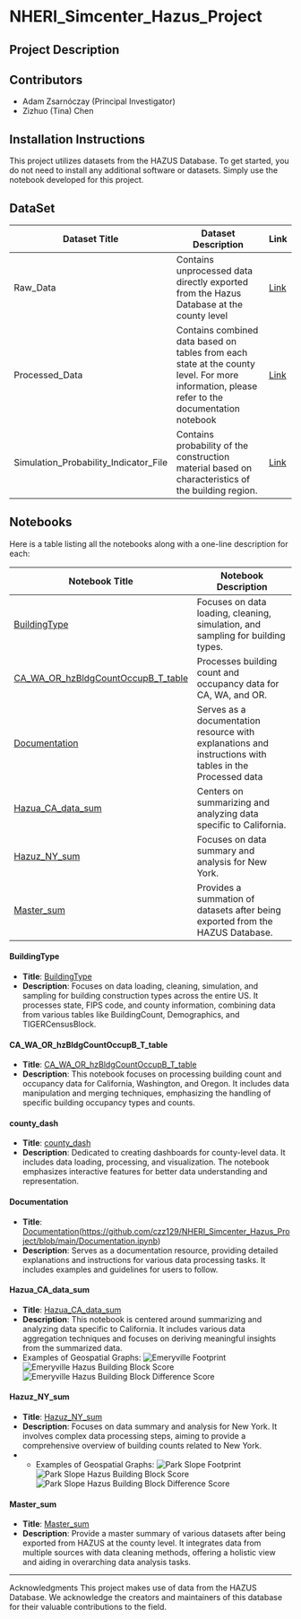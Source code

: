 # NHERI_Simcenter_Hazus_Project

## Project Description


## Contributors
- Adam Zsarnóczay (Principal Investigator)
- Zizhuo (Tina) Chen

## Installation Instructions
This project utilizes datasets from the HAZUS Database. To get started, you do not need to install any additional software or datasets. Simply use the notebook developed for this project.

## DataSet
| Dataset Title | Dataset Description | Link|
|----------------|----------------------|----|
|Raw_Data| Contains unprocessed data directly exported from the Hazus Database at the county level| [Link](https://drive.google.com/drive/folders/1E8kSf4Ru7Pgp_YkrlloN5_vsGBRLhSJb?usp=drive_link)|
|Processed_Data| Contains combined data based on tables from each state at the county level. For more information, please refer to the documentation notebook| [Link](https://drive.google.com/drive/folders/1caRGqXaTtMj-hUMndJvwOZuV2Dvo38WN?usp=sharing)|
|Simulation_Probability_Indicator_File| Contains probability of the construction material based on characteristics of the building region.| [Link](https://drive.google.com/drive/folders/1oGeqZuAJc6_InvAYyM90GiOklu--OjHV?usp=drive_link)|
## Notebooks
Here is a table listing all the notebooks along with a one-line description for each:

| Notebook Title | Notebook Description |
|----------------|----------------------|
| [BuildingType](#buildingtype) | Focuses on data loading, cleaning, simulation, and sampling for building types. |
| [CA_WA_OR_hzBldgCountOccupB_T_table](#ca_wa_or_hzbldgcountoccupb_t_table) | Processes building count and occupancy data for CA, WA, and OR. |
| [Documentation](#documentation) | Serves as a documentation resource with explanations and instructions with tables in the Processed data |
| [Hazua_CA_data_sum](#hazua_ca_data_sum) | Centers on summarizing and analyzing data specific to California. |
| [Hazuz_NY_sum](#hazuz_ny_sum) | Focuses on data summary and analysis for New York. |
| [Master_sum](#master_sum) | Provides a summation of datasets after being exported from the HAZUS Database. |

<a name="buildingtype"></a>
#### BuildingType

- **Title**: [BuildingType](https://github.com/czz129/NHERI_Simcenter_Hazus_Project/blob/main/BuildingType%20(1).ipynb)
- **Description**: Focuses on data loading, cleaning, simulation, and sampling for building construction types across the entire US. It processes state, FIPS code, and county information, combining data from various tables like BuildingCount, Demographics, and TIGERCensusBlock.

<a name="ca_wa_or_hzbldgcountoccupb_t_table"></a>
#### CA_WA_OR_hzBldgCountOccupB_T_table

- **Title**: [CA_WA_OR_hzBldgCountOccupB_T_table](https://github.com/czz129/NHERI_Simcenter_Hazus_Project/blob/main/CA_WA_OR_hzBldgCountOccupB_T_table.ipynb)
- **Description**: This notebook focuses on processing building count and occupancy data for California, Washington, and Oregon. It includes data manipulation and merging techniques, emphasizing the handling of specific building occupancy types and counts.

#### county_dash
- **Title**: [county_dash](https://github.com/czz129/NHERI_Simcenter_Hazus_Project/edit/main/README.md#:~:text=README.md-,county_dash,-.ipynb)
- **Description**: Dedicated to creating dashboards for county-level data. It includes data loading, processing, and visualization. The notebook emphasizes interactive features for better data understanding and representation.
<a name="county_dash"></a>

#### Documentation
- **Title**: [Documentation](https://github.com/czz129/NHERI_Simcenter_Hazus_Project/edit/main/README.md#:~:text=CA_WA_OR_hzBldgCountOccupB_T_table.ipynb-,Documentation,-.ipynb)(https://github.com/czz129/NHERI_Simcenter_Hazus_Project/blob/main/Documentation.ipynb)
- **Description**: Serves as a documentation resource, providing detailed explanations and instructions for various data processing tasks. It includes examples and guidelines for users to follow.
<a name="documentation"></a>

#### Hazua_CA_data_sum

- **Title**: [Hazua_CA_data_sum](https://github.com/czz129/NHERI_Simcenter_Hazus_Project/blob/main/Hazua_CA_data_sum.ipynb)
- **Description**: This notebook is centered around summarizing and analyzing data specific to California. It includes various data aggregation techniques and focuses on deriving meaningful insights from the summarized data.
- Examples of Geospatial Graphs:
![Emeryville Footprint ](https://github.com/czz129/NHERI_Simcenter_Hazus_Project/assets/89886448/da8d54c5-5057-4ca6-85f0-9e6b255dbb30)
![Emeryville Hazus Building Block Score](https://github.com/czz129/NHERI_Simcenter_Hazus_Project/assets/89886448/e8c2da89-d581-4cc4-8d6a-7b7468c370da)
![Emeryville Hazus Building Block Difference Score](https://github.com/czz129/NHERI_Simcenter_Hazus_Project/assets/89886448/c06e18ce-6201-45f3-ae98-47aeda70f60b)
<a name="hazua_ca_data_sum"></a>

#### Hazuz_NY_sum
<a name="hazuz_ny_sum"></a>
- **Title**: [Hazuz_NY_sum](https://github.com/czz129/NHERI_Simcenter_Hazus_Project/blob/main/Hazuz_NY_sum.ipynb)
- **Description**: Focuses on data summary and analysis for New York. It involves complex data processing steps, aiming to provide a comprehensive overview of building counts related to New York.
- - Examples of Geospatial Graphs:
![Park Slope Footprint](https://github.com/czz129/NHERI_Simcenter_Hazus_Project/assets/89886448/0c795546-3b9e-4ae7-a14a-a7e1b5240015)
![Park Slope Hazus Building Block Score](https://github.com/czz129/NHERI_Simcenter_Hazus_Project/assets/89886448/34565bf4-3690-403b-9f9b-a6c57682072e)
![Park Slope Hazus Building Block Difference Score](https://github.com/czz129/NHERI_Simcenter_Hazus_Project/assets/89886448/e5241d24-db99-4860-844a-4e5b526f3ecd)

#### Master_sum
<a name="master_sum"></a>
- **Title**: [Master_sum](https://github.com/czz129/NHERI_Simcenter_Hazus_Project/blob/main/Master_sum.ipynb)
- **Description**: Provide a master summary of various datasets after being exported from HAZUS at the county level. It integrates data from multiple sources with data cleaning methods, offering a holistic view and aiding in overarching data analysis tasks.

---



Acknowledgments
This project makes use of data from the HAZUS Database. We acknowledge the creators and maintainers of this database for their valuable contributions to the field.


